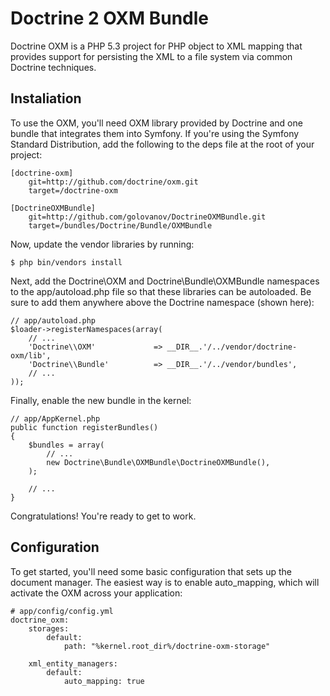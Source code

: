 # Doctrine 2 OXM Bundle

Doctrine OXM is a PHP 5.3 project for PHP object to XML mapping that provides support for persisting the XML to a file system via common Doctrine techniques.  


## Instaliation

To use the OXM, you'll need OXM library provided by Doctrine and one bundle that integrates them into Symfony. 
If you're using the Symfony Standard Distribution, add the following to the deps file at the root of your project:

    [doctrine-oxm]
        git=http://github.com/doctrine/oxm.git
        target=/doctrine-oxm

    [DoctrineOXMBundle]
        git=http://github.com/golovanov/DoctrineOXMBundle.git
        target=/bundles/Doctrine/Bundle/OXMBundle

Now, update the vendor libraries by running:

    $ php bin/vendors install

Next, add the Doctrine\OXM and Doctrine\Bundle\OXMBundle namespaces to the app/autoload.php file so that these libraries can be autoloaded. 
Be sure to add them anywhere above the Doctrine namespace (shown here):

    // app/autoload.php
    $loader->registerNamespaces(array(
        // ...
        'Doctrine\\OXM'             => __DIR__.'/../vendor/doctrine-oxm/lib',
        'Doctrine\\Bundle'          => __DIR__.'/../vendor/bundles',
        // ...
    ));

Finally, enable the new bundle in the kernel:

    // app/AppKernel.php
    public function registerBundles()
    {
        $bundles = array(
            // ...
            new Doctrine\Bundle\OXMBundle\DoctrineOXMBundle(),
        );

        // ...
    }

Congratulations! You're ready to get to work.

## Configuration

To get started, you'll need some basic configuration that sets up the document manager. 
The easiest way is to enable auto_mapping, which will activate the OXM across your application:


    # app/config/config.yml
    doctrine_oxm:
        storages:
            default:
                path: "%kernel.root_dir%/doctrine-oxm-storage"

        xml_entity_managers:
            default:
                auto_mapping: true